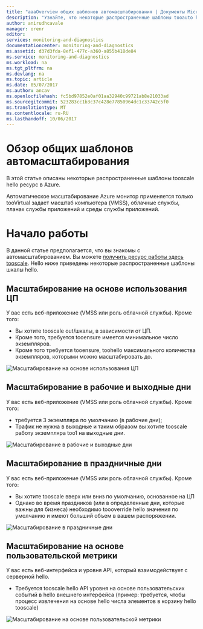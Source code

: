 ```yaml
---
title: "aaaOverview общих шаблонов автомасштабирования | Документы Microsoft"
description: "Узнайте, что некоторые распространенные шаблоны tooauto hello масштабировать ресурс в Azure."
author: anirudhcavale
manager: orenr
editor: 
services: monitoring-and-diagnostics
documentationcenter: monitoring-and-diagnostics
ms.assetid: d37d3fda-8ef1-477c-a360-a855b418de84
ms.service: monitoring-and-diagnostics
ms.workload: na
ms.tgt_pltfrm: na
ms.devlang: na
ms.topic: article
ms.date: 05/07/2017
ms.author: ancav
ms.openlocfilehash: fc5bd97852e0af01aa32940c99721ab8e21033ad
ms.sourcegitcommit: 523283cc1b3c37c428e77850964dc1c33742c5f0
ms.translationtype: MT
ms.contentlocale: ru-RU
ms.lasthandoff: 10/06/2017
---
```

# <a name="overview-of-common-autoscale-patterns"></a>Обзор общих шаблонов автомасштабирования
В этой статье описаны некоторые распространенные шаблоны tooscale hello ресурс в Azure.

Автоматическое масштабирование Azure монитор применяется только tooVirtual задает масштаб компьютера (VMSS), облачные службы, планах службы приложений и среды службы приложений. 

# <a name="lets-get-started"></a>Начало работы

В данной статье предполагается, что вы знакомы с автомасштабированием. Вы можете [получить ресурс работы здесь tooscale][1]. Hello ниже приведены некоторые распространенные шаблоны шкалы hello.

## <a name="scale-based-on-cpu"></a>Масштабирование на основе использования ЦП

У вас есть веб-приложение (VMSS или роль облачной службы). Кроме того: 

- Вы хотите tooscale out/шкалы, в зависимости от ЦП.
- Кроме того, требуется tooensure имеется минимальное число экземпляров. 
- Кроме того требуется tooensure, toohello максимального количества экземпляров, которыми можно масштабировать до.

![Масштабирование на основе использования ЦП][2]

## <a name="scale-differently-on-weekdays-vs-weekends"></a>Масштабирование в рабочие и выходные дни

У вас есть веб-приложение (VMSS или роль облачной службы). Кроме того:

- требуется 3 экземпляра по умолчанию (в рабочие дни);
- Трафик не нужна в выходные и таким образом вы хотите tooscale работу экземпляра too1 на выходные дни.

![Масштабирование в рабочие и выходные дни][3]

## <a name="scale-differently-during-holidays"></a>Масштабирование в праздничные дни

У вас есть веб-приложение (VMSS или роль облачной службы). Кроме того: 

- Вы хотите tooscale вверх или вниз по умолчанию, основанное на ЦП
- Однако во время праздников (или в определенные дни, которые важны для бизнеса) необходимо toooverride hello значения по умолчанию и имеют больший объем в вашем распоряжении.

![Масштабирование в праздничные дни][4]

## <a name="scale-based-on-custom-metric"></a>Масштабирование на основе пользовательской метрики

У вас есть веб-интерфейса и уровня API, который взаимодействует с серверной hello. 

- Требуется tooscale hello API уровня на основе пользовательских событий в hello внешнего интерфейса (пример: требуется, чтобы процесс извлечения на основе hello числа элементов в корзину hello tooscale)

![Масштабирование на основе пользовательской метрики][5]

<!--Reference-->
[1]: ./monitoring-autoscale-get-started.md
[2]: ./media/monitoring-autoscale-common-scale-patterns/scale-based-on-cpu.png
[3]: ./media/monitoring-autoscale-common-scale-patterns/weekday-weekend-scale.png
[4]: ./media/monitoring-autoscale-common-scale-patterns/holidays-scale.png
[5]: ./media/monitoring-autoscale-common-scale-patterns/custom-metric-scale.png